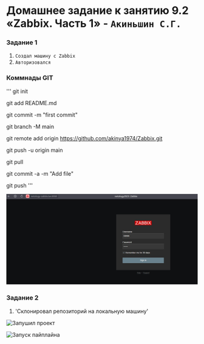 # Домашнее задание к занятию 9.2 «Zabbix. Часть 1» - `Акиньшин С.Г.`


### Задание 1

1. `Создал машину с Zabbix`
2. `Авторизовался`

### Коммнады GIT
'''
git init

git add README.md

git commit -m "first commit"

git branch -M main

git remote add origin https://github.com/akinya1974/Zabbix.git

git push -u origin main

 git pull

git commit -a -m "Add file"

git push
'''


![Вход](https://github.com/akinya1974/Zabbix/blob/main/jpg/Вход%20Zabbix.jpg)



### Задание 2

1. 'Склонировал репозиторий на локальную машину'

![Запушил проект]()

![Запуcк пайплайна]()


